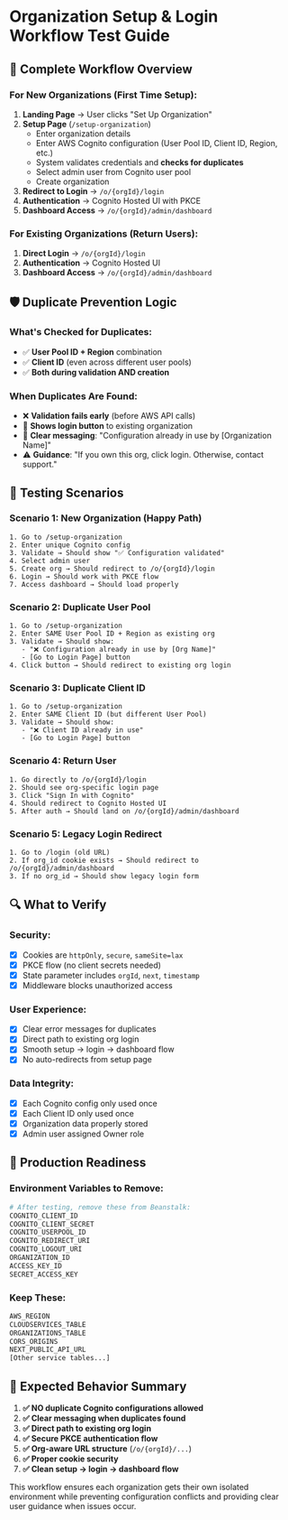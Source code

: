 # Organization Setup & Login Workflow Test Guide

## 🔄 **Complete Workflow Overview**

### **For New Organizations (First Time Setup):**

1. **Landing Page** → User clicks "Set Up Organization"
2. **Setup Page** (`/setup-organization`)
   - Enter organization details
   - Enter AWS Cognito configuration (User Pool ID, Client ID, Region, etc.)
   - System validates credentials and **checks for duplicates**
   - Select admin user from Cognito user pool
   - Create organization
3. **Redirect to Login** → `/o/{orgId}/login`  
4. **Authentication** → Cognito Hosted UI with PKCE
5. **Dashboard Access** → `/o/{orgId}/admin/dashboard` 

### **For Existing Organizations (Return Users):**

1. **Direct Login** → `/o/{orgId}/login`
2. **Authentication** → Cognito Hosted UI  
3. **Dashboard Access** → `/o/{orgId}/admin/dashboard`

## 🛡️ **Duplicate Prevention Logic**

### **What's Checked for Duplicates:**
- ✅ **User Pool ID + Region** combination
- ✅ **Client ID** (even across different user pools)  
- ✅ **Both during validation AND creation**

### **When Duplicates Are Found:**
- ❌ **Validation fails early** (before AWS API calls)
- 🔗 **Shows login button** to existing organization  
- 📝 **Clear messaging**: "Configuration already in use by [Organization Name]"
- ⚠️ **Guidance**: "If you own this org, click login. Otherwise, contact support."

## 🧪 **Testing Scenarios**

### **Scenario 1: New Organization (Happy Path)**
```
1. Go to /setup-organization
2. Enter unique Cognito config 
3. Validate → Should show "✅ Configuration validated"
4. Select admin user
5. Create org → Should redirect to /o/{orgId}/login  
6. Login → Should work with PKCE flow
7. Access dashboard → Should load properly
```

### **Scenario 2: Duplicate User Pool**
```  
1. Go to /setup-organization
2. Enter SAME User Pool ID + Region as existing org
3. Validate → Should show:
   - "❌ Configuration already in use by [Org Name]"
   - [Go to Login Page] button
4. Click button → Should redirect to existing org login
```

### **Scenario 3: Duplicate Client ID**
```
1. Go to /setup-organization  
2. Enter SAME Client ID (but different User Pool)
3. Validate → Should show:
   - "❌ Client ID already in use"
   - [Go to Login Page] button  
```

### **Scenario 4: Return User**
```
1. Go directly to /o/{orgId}/login
2. Should see org-specific login page
3. Click "Sign In with Cognito"  
4. Should redirect to Cognito Hosted UI
5. After auth → Should land on /o/{orgId}/admin/dashboard
```

### **Scenario 5: Legacy Login Redirect**  
```
1. Go to /login (old URL)
2. If org_id cookie exists → Should redirect to /o/{orgId}/admin/dashboard
3. If no org_id → Should show legacy login form
```

## 🔍 **What to Verify**

### **Security:**
- [x] Cookies are `httpOnly`, `secure`, `sameSite=lax`
- [x] PKCE flow (no client secrets needed)
- [x] State parameter includes `orgId`, `next`, `timestamp`
- [x] Middleware blocks unauthorized access

### **User Experience:**  
- [x] Clear error messages for duplicates
- [x] Direct path to existing org login
- [x] Smooth setup → login → dashboard flow
- [x] No auto-redirects from setup page

### **Data Integrity:**
- [x] Each Cognito config only used once
- [x] Each Client ID only used once  
- [x] Organization data properly stored
- [x] Admin user assigned Owner role

## 🚀 **Production Readiness**

### **Environment Variables to Remove:**
```bash
# After testing, remove these from Beanstalk:
COGNITO_CLIENT_ID
COGNITO_CLIENT_SECRET  
COGNITO_USERPOOL_ID
COGNITO_REDIRECT_URI
COGNITO_LOGOUT_URI
ORGANIZATION_ID
ACCESS_KEY_ID
SECRET_ACCESS_KEY
```

### **Keep These:**
```bash
AWS_REGION
CLOUDSERVICES_TABLE
ORGANIZATIONS_TABLE
CORS_ORIGINS
NEXT_PUBLIC_API_URL
[Other service tables...]
```

## 📝 **Expected Behavior Summary**

1. **✅ NO duplicate Cognito configurations allowed**
2. **✅ Clear messaging when duplicates found**  
3. **✅ Direct path to existing org login**
4. **✅ Secure PKCE authentication flow**
5. **✅ Org-aware URL structure** (`/o/{orgId}/...`)
6. **✅ Proper cookie security**
7. **✅ Clean setup → login → dashboard flow**

This workflow ensures each organization gets their own isolated environment while preventing configuration conflicts and providing clear user guidance when issues occur.